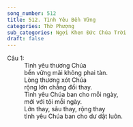 ```yaml
---
song_number: 512
title: 512. Tình Yêu Bền Vững
categories: Thờ Phượng
sub_categories: Ngợi Khen Đức Chúa Trời
draft: false
---
```

<dl><dt>Câu 1:</dt><dd data-verse="1">Tình yêu thương Chúa <br/>bền vững mãi không phai tàn. <br/>Lòng thương xót Chúa <br/>rộng lớn chẳng đổi thay. <br/>Tình yêu Chúa ban cho mỗi ngày, <br/>mới với tôi mỗi ngày. <br/>Lớn thay, sâu thay, rộng thay <br/>tình yêu Chúa ban cho dư dật luôn. </dd></dl>
